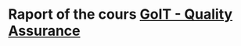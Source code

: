 # Raport of the cours [GoIT - Quality Assurance](https://qa.m.goit.global/pl/?utm_source=ref&utm_medium=ref&utm_campaign=mar) 
